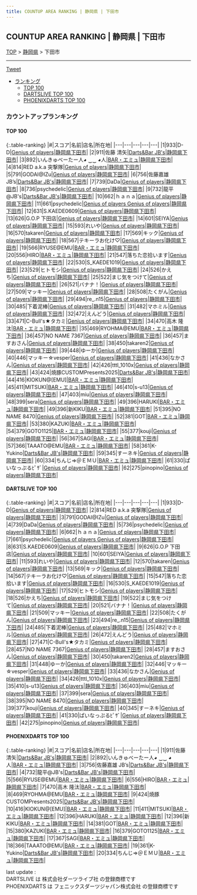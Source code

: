 ```yaml
---
title: COUNTUP AREA RANKING | 静岡県 | 下田市
---
```

## COUNTUP AREA RANKING | 静岡県 | 下田市

[TOP](/darts/rank/) > [静岡県](/darts/rank/静岡県/) > 下田市

___

<a href="https://twitter.com/share?ref_src=twsrc%5Etfw" data-text="COUNTUP AREA RANKING | 静岡県下田市" class="twitter-share-button" data-hashtags="DARTSLIVE,PHOENIXDARTS,darts,ダーツ" data-show-count="false">Tweet</a>

* [ランキング](#カウントアップランキング)
    * [TOP 100](#top-100)
    * [DARTSLIVE TOP 100](#dartslive-top-100)
    * [PHOENIXDARTS TOP 100](#phoenixdarts-top-100)

### カウントアップランキング

#### TOP 100



{:.table-ranking}
|#|スコア|名前|店名|所在地|
|---|---|---|---|---|
|1|933|<span class="rank-name-dl">D-D</span>|<a href="https://search.dartslive.com/jp/shop/e5223ba81cd76cbe0d9b047a20a7ba1e">Genius of players</a>|<a href="/darts/rank/静岡県/下田市">静岡県下田市</a>|
|2|911|<span class="rank-name-pd">佐藤 清矢</span>|<a href="https://vs.phoenixdarts.com/jp/shop/shopDetailInfo/s_10081?s_seq=10081">Darts&Bar JB's</a>|<a href="/darts/rank/静岡県/下田市">静岡県下田市</a>|
|3|892|<span class="rank-name-pd">いんきゅべーたー人◕ ‿‿ ◕人</span>|<a href="https://vs.phoenixdarts.com/jp/shop/shopDetailInfo/s_8626?s_seq=8626">BAR・エミュ</a>|<a href="/darts/rank/静岡県/下田市">静岡県下田市</a>|
|4|814|<span class="rank-name-dl">RED a.k.a 突撃隊</span>|<a href="https://search.dartslive.com/jp/shop/e5223ba81cd76cbe0d9b047a20a7ba1e">Genius of players</a>|<a href="/darts/rank/静岡県/下田市">静岡県下田市</a>|
|5|791|<span class="rank-name-dl">GODAI@IZu</span>|<a href="https://search.dartslive.com/jp/shop/e5223ba81cd76cbe0d9b047a20a7ba1e">Genius of players</a>|<a href="/darts/rank/静岡県/下田市">静岡県下田市</a>|
|6|756|<span class="rank-name-pd">佐藤嘉雄 JB’s</span>|<a href="https://vs.phoenixdarts.com/jp/shop/shopDetailInfo/s_10081?s_seq=10081">Darts&Bar JB's</a>|<a href="/darts/rank/静岡県/下田市">静岡県下田市</a>|
|7|739|<span class="rank-name-dl">DaDa</span>|<a href="https://search.dartslive.com/jp/shop/e5223ba81cd76cbe0d9b047a20a7ba1e">Genius of players</a>|<a href="/darts/rank/静岡県/下田市">静岡県下田市</a>|
|8|736|<span class="rank-name-dl">psychedelic</span>|<a href="https://search.dartslive.com/jp/shop/e5223ba81cd76cbe0d9b047a20a7ba1e">Genius of players</a>|<a href="/darts/rank/静岡県/下田市">静岡県下田市</a>|
|9|732|<span class="rank-name-pd">龍平@JB&#x27;s</span>|<a href="https://vs.phoenixdarts.com/jp/shop/shopDetailInfo/s_10081?s_seq=10081">Darts&Bar JB's</a>|<a href="/darts/rank/静岡県/下田市">静岡県下田市</a>|
|10|662|<span class="rank-name-dl">ｈａｎａ</span>|<a href="https://search.dartslive.com/jp/shop/e5223ba81cd76cbe0d9b047a20a7ba1e">Genius of players</a>|<a href="/darts/rank/静岡県/下田市">静岡県下田市</a>|
|11|661|<span class="rank-name-dl">psychedelic</span>|<a href="https://search.dartslive.com/jp/shop/e5223ba81cd76cbe0d9b047a20a7ba1e">Genius of players Genius of players</a>|<a href="/darts/rank/静岡県/下田市">静岡県下田市</a>|
|12|631|<span class="rank-name-dl">S.KAEDE0609</span>|<a href="https://search.dartslive.com/jp/shop/e5223ba81cd76cbe0d9b047a20a7ba1e">Genius of players</a>|<a href="/darts/rank/静岡県/下田市">静岡県下田市</a>|
|13|626|<span class="rank-name-dl">G.O.P 下田店</span>|<a href="https://search.dartslive.com/jp/shop/e5223ba81cd76cbe0d9b047a20a7ba1e">Genius of players</a>|<a href="/darts/rank/静岡県/下田市">静岡県下田市</a>|
|14|601|<span class="rank-name-dl">SEIYA</span>|<a href="https://search.dartslive.com/jp/shop/e5223ba81cd76cbe0d9b047a20a7ba1e">Genius of players</a>|<a href="/darts/rank/静岡県/下田市">静岡県下田市</a>|
|15|593|<span class="rank-name-dl">れいや</span>|<a href="https://search.dartslive.com/jp/shop/e5223ba81cd76cbe0d9b047a20a7ba1e">Genius of players</a>|<a href="/darts/rank/静岡県/下田市">静岡県下田市</a>|
|16|570|<span class="rank-name-dl">takaren</span>|<a href="https://search.dartslive.com/jp/shop/e5223ba81cd76cbe0d9b047a20a7ba1e">Genius of players</a>|<a href="/darts/rank/静岡県/下田市">静岡県下田市</a>|
|17|569|<span class="rank-name-dl">キック</span>|<a href="https://search.dartslive.com/jp/shop/e5223ba81cd76cbe0d9b047a20a7ba1e">Genius of players</a>|<a href="/darts/rank/静岡県/下田市">静岡県下田市</a>|
|18|567|<span class="rank-name-dl">テキーラお化け♡</span>|<a href="https://search.dartslive.com/jp/shop/e5223ba81cd76cbe0d9b047a20a7ba1e">Genius of players</a>|<a href="/darts/rank/静岡県/下田市">静岡県下田市</a>|
|19|566|<span class="rank-name-pd">RYUSE@EMU</span>|<a href="https://vs.phoenixdarts.com/jp/shop/shopDetailInfo/s_8626?s_seq=8626">BAR・エミュ</a>|<a href="/darts/rank/静岡県/下田市">静岡県下田市</a>|
|20|556|<span class="rank-name-pd">HIRO</span>|<a href="https://vs.phoenixdarts.com/jp/shop/shopDetailInfo/s_8626?s_seq=8626">BAR・エミュ</a>|<a href="/darts/rank/静岡県/下田市">静岡県下田市</a>|
|21|547|<span class="rank-name-dl">落ちた恋拾います</span>|<a href="https://search.dartslive.com/jp/shop/e5223ba81cd76cbe0d9b047a20a7ba1e">Genius of players</a>|<a href="/darts/rank/静岡県/下田市">静岡県下田市</a>|
|22|530|<span class="rank-name-dl">S_KAEDE1019</span>|<a href="https://search.dartslive.com/jp/shop/e5223ba81cd76cbe0d9b047a20a7ba1e">Genius of players</a>|<a href="/darts/rank/静岡県/下田市">静岡県下田市</a>|
|23|529|<span class="rank-name-dl">ヒトモシ</span>|<a href="https://search.dartslive.com/jp/shop/e5223ba81cd76cbe0d9b047a20a7ba1e">Genius of players</a>|<a href="/darts/rank/静岡県/下田市">静岡県下田市</a>|
|24|526|<span class="rank-name-dl">かえち</span>|<a href="https://search.dartslive.com/jp/shop/e5223ba81cd76cbe0d9b047a20a7ba1e">Genius of players</a>|<a href="/darts/rank/静岡県/下田市">静岡県下田市</a>|
|25|522|<span class="rank-name-dl">まじ気をつけて</span>|<a href="https://search.dartslive.com/jp/shop/e5223ba81cd76cbe0d9b047a20a7ba1e">Genius of players</a>|<a href="/darts/rank/静岡県/下田市">静岡県下田市</a>|
|26|521|<span class="rank-name-dl">バナナ！</span>|<a href="https://search.dartslive.com/jp/shop/e5223ba81cd76cbe0d9b047a20a7ba1e">Genius of players</a>|<a href="/darts/rank/静岡県/下田市">静岡県下田市</a>|
|27|509|<span class="rank-name-dl">マッキー</span>|<a href="https://search.dartslive.com/jp/shop/e5223ba81cd76cbe0d9b047a20a7ba1e">Genius of players</a>|<a href="/darts/rank/静岡県/下田市">静岡県下田市</a>|
|28|508|<span class="rank-name-dl">たくがん</span>|<a href="https://search.dartslive.com/jp/shop/e5223ba81cd76cbe0d9b047a20a7ba1e">Genius of players</a>|<a href="/darts/rank/静岡県/下田市">静岡県下田市</a>|
|29|494|<span class="rank-name-dl">re_.n15</span>|<a href="https://search.dartslive.com/jp/shop/e5223ba81cd76cbe0d9b047a20a7ba1e">Genius of players</a>|<a href="/darts/rank/静岡県/下田市">静岡県下田市</a>|
|30|485|<span class="rank-name-dl">下着泥棒</span>|<a href="https://search.dartslive.com/jp/shop/e5223ba81cd76cbe0d9b047a20a7ba1e">Genius of players</a>|<a href="/darts/rank/静岡県/下田市">静岡県下田市</a>|
|31|482|<span class="rank-name-dl">マホミル</span>|<a href="https://search.dartslive.com/jp/shop/e5223ba81cd76cbe0d9b047a20a7ba1e">Genius of players</a>|<a href="/darts/rank/静岡県/下田市">静岡県下田市</a>|
|32|472|<span class="rank-name-dl">えんどう</span>|<a href="https://search.dartslive.com/jp/shop/e5223ba81cd76cbe0d9b047a20a7ba1e">Genius of players</a>|<a href="/darts/rank/静岡県/下田市">静岡県下田市</a>|
|33|471|<span class="rank-name-dl">C-Bull&#x27;s★タカミ</span>|<a href="https://search.dartslive.com/jp/shop/e5223ba81cd76cbe0d9b047a20a7ba1e">Genius of players</a>|<a href="/darts/rank/静岡県/下田市">静岡県下田市</a>|
|34|470|<span class="rank-name-pd"><span class="pro-icon-pd"></span>高木 隆汰</span>|<a href="https://vs.phoenixdarts.com/jp/shop/shopDetailInfo/s_8626?s_seq=8626">BAR・エミュ</a>|<a href="/darts/rank/静岡県/下田市">静岡県下田市</a>|
|35|469|<span class="rank-name-pd">RYOHMA@EMU</span>|<a href="https://vs.phoenixdarts.com/jp/shop/shopDetailInfo/s_8626?s_seq=8626">BAR・エミュ</a>|<a href="/darts/rank/静岡県/下田市">静岡県下田市</a>|
|36|457|<span class="rank-name-dl">NO NAME 7367</span>|<a href="https://search.dartslive.com/jp/shop/e5223ba81cd76cbe0d9b047a20a7ba1e">Genius of players</a>|<a href="/darts/rank/静岡県/下田市">静岡県下田市</a>|
|36|457|<span class="rank-name-dl">ますおさん</span>|<a href="https://search.dartslive.com/jp/shop/e5223ba81cd76cbe0d9b047a20a7ba1e">Genius of players</a>|<a href="/darts/rank/静岡県/下田市">静岡県下田市</a>|
|38|450|<span class="rank-name-dl">takaren2</span>|<a href="https://search.dartslive.com/jp/shop/e5223ba81cd76cbe0d9b047a20a7ba1e">Genius of players</a>|<a href="/darts/rank/静岡県/下田市">静岡県下田市</a>|
|39|448|<span class="rank-name-dl">ゆーか</span>|<a href="https://search.dartslive.com/jp/shop/e5223ba81cd76cbe0d9b047a20a7ba1e">Genius of players</a>|<a href="/darts/rank/静岡県/下田市">静岡県下田市</a>|
|40|446|<span class="rank-name-dl">マッキー☆vesper</span>|<a href="https://search.dartslive.com/jp/shop/e5223ba81cd76cbe0d9b047a20a7ba1e">Genius of players</a>|<a href="/darts/rank/静岡県/下田市">静岡県下田市</a>|
|41|436|<span class="rank-name-dl">なかさん</span>|<a href="https://search.dartslive.com/jp/shop/e5223ba81cd76cbe0d9b047a20a7ba1e">Genius of players</a>|<a href="/darts/rank/静岡県/下田市">静岡県下田市</a>|
|42|426|<span class="rank-name-dl">tttl_1010x</span>|<a href="https://search.dartslive.com/jp/shop/e5223ba81cd76cbe0d9b047a20a7ba1e">Genius of players</a>|<a href="/darts/rank/静岡県/下田市">静岡県下田市</a>|
|43|424|<span class="rank-name-pd">焼豚CUSTOMPresents2025</span>|<a href="https://vs.phoenixdarts.com/jp/shop/shopDetailInfo/s_10081?s_seq=10081">Darts&Bar JB's</a>|<a href="/darts/rank/静岡県/下田市">静岡県下田市</a>|
|44|416|<span class="rank-name-pd">KIOKUN@[EMU]</span>|<a href="https://vs.phoenixdarts.com/jp/shop/shopDetailInfo/s_8626?s_seq=8626">BAR・エミュ</a>|<a href="/darts/rank/静岡県/下田市">静岡県下田市</a>|
|45|411|<span class="rank-name-pd">MITSUKI</span>|<a href="https://vs.phoenixdarts.com/jp/shop/shopDetailInfo/s_8626?s_seq=8626">BAR・エミュ</a>|<a href="/darts/rank/静岡県/下田市">静岡県下田市</a>|
|46|410|<span class="rank-name-dl">s-u13</span>|<a href="https://search.dartslive.com/jp/shop/e5223ba81cd76cbe0d9b047a20a7ba1e">Genius of players</a>|<a href="/darts/rank/静岡県/下田市">静岡県下田市</a>|
|47|403|<span class="rank-name-dl">miu</span>|<a href="https://search.dartslive.com/jp/shop/e5223ba81cd76cbe0d9b047a20a7ba1e">Genius of players</a>|<a href="/darts/rank/静岡県/下田市">静岡県下田市</a>|
|48|399|<span class="rank-name-dl">sera</span>|<a href="https://search.dartslive.com/jp/shop/e5223ba81cd76cbe0d9b047a20a7ba1e">Genius of players</a>|<a href="/darts/rank/静岡県/下田市">静岡県下田市</a>|
|49|396|<span class="rank-name-pd">HARUKI</span>|<a href="https://vs.phoenixdarts.com/jp/shop/shopDetailInfo/s_8626?s_seq=8626">BAR・エミュ</a>|<a href="/darts/rank/静岡県/下田市">静岡県下田市</a>|
|49|396|<span class="rank-name-pd">新KIKU</span>|<a href="https://vs.phoenixdarts.com/jp/shop/shopDetailInfo/s_8626?s_seq=8626">BAR・エミュ</a>|<a href="/darts/rank/静岡県/下田市">静岡県下田市</a>|
|51|395|<span class="rank-name-dl">NO NAME 8470</span>|<a href="https://search.dartslive.com/jp/shop/e5223ba81cd76cbe0d9b047a20a7ba1e">Genius of players</a>|<a href="/darts/rank/静岡県/下田市">静岡県下田市</a>|
|52|381|<span class="rank-name-pd">GOT</span>|<a href="https://vs.phoenixdarts.com/jp/shop/shopDetailInfo/s_8626?s_seq=8626">BAR・エミュ</a>|<a href="/darts/rank/静岡県/下田市">静岡県下田市</a>|
|53|380|<span class="rank-name-pd">KAZUKI</span>|<a href="https://vs.phoenixdarts.com/jp/shop/shopDetailInfo/s_8626?s_seq=8626">BAR・エミュ</a>|<a href="/darts/rank/静岡県/下田市">静岡県下田市</a>|
|54|379|<span class="rank-name-pd">GOTO1125</span>|<a href="https://vs.phoenixdarts.com/jp/shop/shopDetailInfo/s_8626?s_seq=8626">BAR・エミュ</a>|<a href="/darts/rank/静岡県/下田市">静岡県下田市</a>|
|55|377|<span class="rank-name-dl">kouji</span>|<a href="https://search.dartslive.com/jp/shop/e5223ba81cd76cbe0d9b047a20a7ba1e">Genius of players</a>|<a href="/darts/rank/静岡県/下田市">静岡県下田市</a>|
|56|367|<span class="rank-name-pd">SAGI</span>|<a href="https://vs.phoenixdarts.com/jp/shop/shopDetailInfo/s_8626?s_seq=8626">BAR・エミュ</a>|<a href="/darts/rank/静岡県/下田市">静岡県下田市</a>|
|57|366|<span class="rank-name-pd">TAAATO@EMU</span>|<a href="https://vs.phoenixdarts.com/jp/shop/shopDetailInfo/s_8626?s_seq=8626">BAR・エミュ</a>|<a href="/darts/rank/静岡県/下田市">静岡県下田市</a>|
|58|361|<span class="rank-name-pd">K-Yukino</span>|<a href="https://vs.phoenixdarts.com/jp/shop/shopDetailInfo/s_10081?s_seq=10081">Darts&Bar JB's</a>|<a href="/darts/rank/静岡県/下田市">静岡県下田市</a>|
|59|345|<span class="rank-name-dl">すーネキ</span>|<a href="https://search.dartslive.com/jp/shop/e5223ba81cd76cbe0d9b047a20a7ba1e">Genius of players</a>|<a href="/darts/rank/静岡県/下田市">静岡県下田市</a>|
|60|334|<span class="rank-name-pd">ちんじ⇒＠ＥＭＵ</span>|<a href="https://vs.phoenixdarts.com/jp/shop/shopDetailInfo/s_8626?s_seq=8626">BAR・エミュ</a>|<a href="/darts/rank/静岡県/下田市">静岡県下田市</a>|
|61|330|<span class="rank-name-dl">ぱいなっぷるﾋﾟｻﾞ</span>|<a href="https://search.dartslive.com/jp/shop/e5223ba81cd76cbe0d9b047a20a7ba1e">Genius of players</a>|<a href="/darts/rank/静岡県/下田市">静岡県下田市</a>|
|62|275|<span class="rank-name-dl">pinopino</span>|<a href="https://search.dartslive.com/jp/shop/e5223ba81cd76cbe0d9b047a20a7ba1e">Genius of players</a>|<a href="/darts/rank/静岡県/下田市">静岡県下田市</a>|


#### DARTSLIVE TOP 100



{:.table-ranking}
|#|スコア|名前|店名|所在地|
|---|---|---|---|---|
|1|933|<span class="rank-name-dl">D-D</span>|<a href="https://search.dartslive.com/jp/shop/e5223ba81cd76cbe0d9b047a20a7ba1e">Genius of players</a>|<a href="/darts/rank/静岡県/下田市">静岡県下田市</a>|
|2|814|<span class="rank-name-dl">RED a.k.a 突撃隊</span>|<a href="https://search.dartslive.com/jp/shop/e5223ba81cd76cbe0d9b047a20a7ba1e">Genius of players</a>|<a href="/darts/rank/静岡県/下田市">静岡県下田市</a>|
|3|791|<span class="rank-name-dl">GODAI@IZu</span>|<a href="https://search.dartslive.com/jp/shop/e5223ba81cd76cbe0d9b047a20a7ba1e">Genius of players</a>|<a href="/darts/rank/静岡県/下田市">静岡県下田市</a>|
|4|739|<span class="rank-name-dl">DaDa</span>|<a href="https://search.dartslive.com/jp/shop/e5223ba81cd76cbe0d9b047a20a7ba1e">Genius of players</a>|<a href="/darts/rank/静岡県/下田市">静岡県下田市</a>|
|5|736|<span class="rank-name-dl">psychedelic</span>|<a href="https://search.dartslive.com/jp/shop/e5223ba81cd76cbe0d9b047a20a7ba1e">Genius of players</a>|<a href="/darts/rank/静岡県/下田市">静岡県下田市</a>|
|6|662|<span class="rank-name-dl">ｈａｎａ</span>|<a href="https://search.dartslive.com/jp/shop/e5223ba81cd76cbe0d9b047a20a7ba1e">Genius of players</a>|<a href="/darts/rank/静岡県/下田市">静岡県下田市</a>|
|7|661|<span class="rank-name-dl">psychedelic</span>|<a href="https://search.dartslive.com/jp/shop/e5223ba81cd76cbe0d9b047a20a7ba1e">Genius of players Genius of players</a>|<a href="/darts/rank/静岡県/下田市">静岡県下田市</a>|
|8|631|<span class="rank-name-dl">S.KAEDE0609</span>|<a href="https://search.dartslive.com/jp/shop/e5223ba81cd76cbe0d9b047a20a7ba1e">Genius of players</a>|<a href="/darts/rank/静岡県/下田市">静岡県下田市</a>|
|9|626|<span class="rank-name-dl">G.O.P 下田店</span>|<a href="https://search.dartslive.com/jp/shop/e5223ba81cd76cbe0d9b047a20a7ba1e">Genius of players</a>|<a href="/darts/rank/静岡県/下田市">静岡県下田市</a>|
|10|601|<span class="rank-name-dl">SEIYA</span>|<a href="https://search.dartslive.com/jp/shop/e5223ba81cd76cbe0d9b047a20a7ba1e">Genius of players</a>|<a href="/darts/rank/静岡県/下田市">静岡県下田市</a>|
|11|593|<span class="rank-name-dl">れいや</span>|<a href="https://search.dartslive.com/jp/shop/e5223ba81cd76cbe0d9b047a20a7ba1e">Genius of players</a>|<a href="/darts/rank/静岡県/下田市">静岡県下田市</a>|
|12|570|<span class="rank-name-dl">takaren</span>|<a href="https://search.dartslive.com/jp/shop/e5223ba81cd76cbe0d9b047a20a7ba1e">Genius of players</a>|<a href="/darts/rank/静岡県/下田市">静岡県下田市</a>|
|13|569|<span class="rank-name-dl">キック</span>|<a href="https://search.dartslive.com/jp/shop/e5223ba81cd76cbe0d9b047a20a7ba1e">Genius of players</a>|<a href="/darts/rank/静岡県/下田市">静岡県下田市</a>|
|14|567|<span class="rank-name-dl">テキーラお化け♡</span>|<a href="https://search.dartslive.com/jp/shop/e5223ba81cd76cbe0d9b047a20a7ba1e">Genius of players</a>|<a href="/darts/rank/静岡県/下田市">静岡県下田市</a>|
|15|547|<span class="rank-name-dl">落ちた恋拾います</span>|<a href="https://search.dartslive.com/jp/shop/e5223ba81cd76cbe0d9b047a20a7ba1e">Genius of players</a>|<a href="/darts/rank/静岡県/下田市">静岡県下田市</a>|
|16|530|<span class="rank-name-dl">S_KAEDE1019</span>|<a href="https://search.dartslive.com/jp/shop/e5223ba81cd76cbe0d9b047a20a7ba1e">Genius of players</a>|<a href="/darts/rank/静岡県/下田市">静岡県下田市</a>|
|17|529|<span class="rank-name-dl">ヒトモシ</span>|<a href="https://search.dartslive.com/jp/shop/e5223ba81cd76cbe0d9b047a20a7ba1e">Genius of players</a>|<a href="/darts/rank/静岡県/下田市">静岡県下田市</a>|
|18|526|<span class="rank-name-dl">かえち</span>|<a href="https://search.dartslive.com/jp/shop/e5223ba81cd76cbe0d9b047a20a7ba1e">Genius of players</a>|<a href="/darts/rank/静岡県/下田市">静岡県下田市</a>|
|19|522|<span class="rank-name-dl">まじ気をつけて</span>|<a href="https://search.dartslive.com/jp/shop/e5223ba81cd76cbe0d9b047a20a7ba1e">Genius of players</a>|<a href="/darts/rank/静岡県/下田市">静岡県下田市</a>|
|20|521|<span class="rank-name-dl">バナナ！</span>|<a href="https://search.dartslive.com/jp/shop/e5223ba81cd76cbe0d9b047a20a7ba1e">Genius of players</a>|<a href="/darts/rank/静岡県/下田市">静岡県下田市</a>|
|21|509|<span class="rank-name-dl">マッキー</span>|<a href="https://search.dartslive.com/jp/shop/e5223ba81cd76cbe0d9b047a20a7ba1e">Genius of players</a>|<a href="/darts/rank/静岡県/下田市">静岡県下田市</a>|
|22|508|<span class="rank-name-dl">たくがん</span>|<a href="https://search.dartslive.com/jp/shop/e5223ba81cd76cbe0d9b047a20a7ba1e">Genius of players</a>|<a href="/darts/rank/静岡県/下田市">静岡県下田市</a>|
|23|494|<span class="rank-name-dl">re_.n15</span>|<a href="https://search.dartslive.com/jp/shop/e5223ba81cd76cbe0d9b047a20a7ba1e">Genius of players</a>|<a href="/darts/rank/静岡県/下田市">静岡県下田市</a>|
|24|485|<span class="rank-name-dl">下着泥棒</span>|<a href="https://search.dartslive.com/jp/shop/e5223ba81cd76cbe0d9b047a20a7ba1e">Genius of players</a>|<a href="/darts/rank/静岡県/下田市">静岡県下田市</a>|
|25|482|<span class="rank-name-dl">マホミル</span>|<a href="https://search.dartslive.com/jp/shop/e5223ba81cd76cbe0d9b047a20a7ba1e">Genius of players</a>|<a href="/darts/rank/静岡県/下田市">静岡県下田市</a>|
|26|472|<span class="rank-name-dl">えんどう</span>|<a href="https://search.dartslive.com/jp/shop/e5223ba81cd76cbe0d9b047a20a7ba1e">Genius of players</a>|<a href="/darts/rank/静岡県/下田市">静岡県下田市</a>|
|27|471|<span class="rank-name-dl">C-Bull&#x27;s★タカミ</span>|<a href="https://search.dartslive.com/jp/shop/e5223ba81cd76cbe0d9b047a20a7ba1e">Genius of players</a>|<a href="/darts/rank/静岡県/下田市">静岡県下田市</a>|
|28|457|<span class="rank-name-dl">NO NAME 7367</span>|<a href="https://search.dartslive.com/jp/shop/e5223ba81cd76cbe0d9b047a20a7ba1e">Genius of players</a>|<a href="/darts/rank/静岡県/下田市">静岡県下田市</a>|
|28|457|<span class="rank-name-dl">ますおさん</span>|<a href="https://search.dartslive.com/jp/shop/e5223ba81cd76cbe0d9b047a20a7ba1e">Genius of players</a>|<a href="/darts/rank/静岡県/下田市">静岡県下田市</a>|
|30|450|<span class="rank-name-dl">takaren2</span>|<a href="https://search.dartslive.com/jp/shop/e5223ba81cd76cbe0d9b047a20a7ba1e">Genius of players</a>|<a href="/darts/rank/静岡県/下田市">静岡県下田市</a>|
|31|448|<span class="rank-name-dl">ゆーか</span>|<a href="https://search.dartslive.com/jp/shop/e5223ba81cd76cbe0d9b047a20a7ba1e">Genius of players</a>|<a href="/darts/rank/静岡県/下田市">静岡県下田市</a>|
|32|446|<span class="rank-name-dl">マッキー☆vesper</span>|<a href="https://search.dartslive.com/jp/shop/e5223ba81cd76cbe0d9b047a20a7ba1e">Genius of players</a>|<a href="/darts/rank/静岡県/下田市">静岡県下田市</a>|
|33|436|<span class="rank-name-dl">なかさん</span>|<a href="https://search.dartslive.com/jp/shop/e5223ba81cd76cbe0d9b047a20a7ba1e">Genius of players</a>|<a href="/darts/rank/静岡県/下田市">静岡県下田市</a>|
|34|426|<span class="rank-name-dl">tttl_1010x</span>|<a href="https://search.dartslive.com/jp/shop/e5223ba81cd76cbe0d9b047a20a7ba1e">Genius of players</a>|<a href="/darts/rank/静岡県/下田市">静岡県下田市</a>|
|35|410|<span class="rank-name-dl">s-u13</span>|<a href="https://search.dartslive.com/jp/shop/e5223ba81cd76cbe0d9b047a20a7ba1e">Genius of players</a>|<a href="/darts/rank/静岡県/下田市">静岡県下田市</a>|
|36|403|<span class="rank-name-dl">miu</span>|<a href="https://search.dartslive.com/jp/shop/e5223ba81cd76cbe0d9b047a20a7ba1e">Genius of players</a>|<a href="/darts/rank/静岡県/下田市">静岡県下田市</a>|
|37|399|<span class="rank-name-dl">sera</span>|<a href="https://search.dartslive.com/jp/shop/e5223ba81cd76cbe0d9b047a20a7ba1e">Genius of players</a>|<a href="/darts/rank/静岡県/下田市">静岡県下田市</a>|
|38|395|<span class="rank-name-dl">NO NAME 8470</span>|<a href="https://search.dartslive.com/jp/shop/e5223ba81cd76cbe0d9b047a20a7ba1e">Genius of players</a>|<a href="/darts/rank/静岡県/下田市">静岡県下田市</a>|
|39|377|<span class="rank-name-dl">kouji</span>|<a href="https://search.dartslive.com/jp/shop/e5223ba81cd76cbe0d9b047a20a7ba1e">Genius of players</a>|<a href="/darts/rank/静岡県/下田市">静岡県下田市</a>|
|40|345|<span class="rank-name-dl">すーネキ</span>|<a href="https://search.dartslive.com/jp/shop/e5223ba81cd76cbe0d9b047a20a7ba1e">Genius of players</a>|<a href="/darts/rank/静岡県/下田市">静岡県下田市</a>|
|41|330|<span class="rank-name-dl">ぱいなっぷるﾋﾟｻﾞ</span>|<a href="https://search.dartslive.com/jp/shop/e5223ba81cd76cbe0d9b047a20a7ba1e">Genius of players</a>|<a href="/darts/rank/静岡県/下田市">静岡県下田市</a>|
|42|275|<span class="rank-name-dl">pinopino</span>|<a href="https://search.dartslive.com/jp/shop/e5223ba81cd76cbe0d9b047a20a7ba1e">Genius of players</a>|<a href="/darts/rank/静岡県/下田市">静岡県下田市</a>|


#### PHOENIXDARTS TOP 100



{:.table-ranking}
|#|スコア|名前|店名|所在地|
|---|---|---|---|---|
|1|911|<span class="rank-name-pd">佐藤 清矢</span>|<a href="https://vs.phoenixdarts.com/jp/shop/shopDetailInfo/s_10081?s_seq=10081">Darts&Bar JB's</a>|<a href="/darts/rank/静岡県/下田市">静岡県下田市</a>|
|2|892|<span class="rank-name-pd">いんきゅべーたー人◕ ‿‿ ◕人</span>|<a href="https://vs.phoenixdarts.com/jp/shop/shopDetailInfo/s_8626?s_seq=8626">BAR・エミュ</a>|<a href="/darts/rank/静岡県/下田市">静岡県下田市</a>|
|3|756|<span class="rank-name-pd">佐藤嘉雄 JB’s</span>|<a href="https://vs.phoenixdarts.com/jp/shop/shopDetailInfo/s_10081?s_seq=10081">Darts&Bar JB's</a>|<a href="/darts/rank/静岡県/下田市">静岡県下田市</a>|
|4|732|<span class="rank-name-pd">龍平@JB&#x27;s</span>|<a href="https://vs.phoenixdarts.com/jp/shop/shopDetailInfo/s_10081?s_seq=10081">Darts&Bar JB's</a>|<a href="/darts/rank/静岡県/下田市">静岡県下田市</a>|
|5|566|<span class="rank-name-pd">RYUSE@EMU</span>|<a href="https://vs.phoenixdarts.com/jp/shop/shopDetailInfo/s_8626?s_seq=8626">BAR・エミュ</a>|<a href="/darts/rank/静岡県/下田市">静岡県下田市</a>|
|6|556|<span class="rank-name-pd">HIRO</span>|<a href="https://vs.phoenixdarts.com/jp/shop/shopDetailInfo/s_8626?s_seq=8626">BAR・エミュ</a>|<a href="/darts/rank/静岡県/下田市">静岡県下田市</a>|
|7|470|<span class="rank-name-pd"><span class="pro-icon-pd"></span>高木 隆汰</span>|<a href="https://vs.phoenixdarts.com/jp/shop/shopDetailInfo/s_8626?s_seq=8626">BAR・エミュ</a>|<a href="/darts/rank/静岡県/下田市">静岡県下田市</a>|
|8|469|<span class="rank-name-pd">RYOHMA@EMU</span>|<a href="https://vs.phoenixdarts.com/jp/shop/shopDetailInfo/s_8626?s_seq=8626">BAR・エミュ</a>|<a href="/darts/rank/静岡県/下田市">静岡県下田市</a>|
|9|424|<span class="rank-name-pd">焼豚CUSTOMPresents2025</span>|<a href="https://vs.phoenixdarts.com/jp/shop/shopDetailInfo/s_10081?s_seq=10081">Darts&Bar JB's</a>|<a href="/darts/rank/静岡県/下田市">静岡県下田市</a>|
|10|416|<span class="rank-name-pd">KIOKUN@[EMU]</span>|<a href="https://vs.phoenixdarts.com/jp/shop/shopDetailInfo/s_8626?s_seq=8626">BAR・エミュ</a>|<a href="/darts/rank/静岡県/下田市">静岡県下田市</a>|
|11|411|<span class="rank-name-pd">MITSUKI</span>|<a href="https://vs.phoenixdarts.com/jp/shop/shopDetailInfo/s_8626?s_seq=8626">BAR・エミュ</a>|<a href="/darts/rank/静岡県/下田市">静岡県下田市</a>|
|12|396|<span class="rank-name-pd">HARUKI</span>|<a href="https://vs.phoenixdarts.com/jp/shop/shopDetailInfo/s_8626?s_seq=8626">BAR・エミュ</a>|<a href="/darts/rank/静岡県/下田市">静岡県下田市</a>|
|12|396|<span class="rank-name-pd">新KIKU</span>|<a href="https://vs.phoenixdarts.com/jp/shop/shopDetailInfo/s_8626?s_seq=8626">BAR・エミュ</a>|<a href="/darts/rank/静岡県/下田市">静岡県下田市</a>|
|14|381|<span class="rank-name-pd">GOT</span>|<a href="https://vs.phoenixdarts.com/jp/shop/shopDetailInfo/s_8626?s_seq=8626">BAR・エミュ</a>|<a href="/darts/rank/静岡県/下田市">静岡県下田市</a>|
|15|380|<span class="rank-name-pd">KAZUKI</span>|<a href="https://vs.phoenixdarts.com/jp/shop/shopDetailInfo/s_8626?s_seq=8626">BAR・エミュ</a>|<a href="/darts/rank/静岡県/下田市">静岡県下田市</a>|
|16|379|<span class="rank-name-pd">GOTO1125</span>|<a href="https://vs.phoenixdarts.com/jp/shop/shopDetailInfo/s_8626?s_seq=8626">BAR・エミュ</a>|<a href="/darts/rank/静岡県/下田市">静岡県下田市</a>|
|17|367|<span class="rank-name-pd">SAGI</span>|<a href="https://vs.phoenixdarts.com/jp/shop/shopDetailInfo/s_8626?s_seq=8626">BAR・エミュ</a>|<a href="/darts/rank/静岡県/下田市">静岡県下田市</a>|
|18|366|<span class="rank-name-pd">TAAATO@EMU</span>|<a href="https://vs.phoenixdarts.com/jp/shop/shopDetailInfo/s_8626?s_seq=8626">BAR・エミュ</a>|<a href="/darts/rank/静岡県/下田市">静岡県下田市</a>|
|19|361|<span class="rank-name-pd">K-Yukino</span>|<a href="https://vs.phoenixdarts.com/jp/shop/shopDetailInfo/s_10081?s_seq=10081">Darts&Bar JB's</a>|<a href="/darts/rank/静岡県/下田市">静岡県下田市</a>|
|20|334|<span class="rank-name-pd">ちんじ⇒＠ＥＭＵ</span>|<a href="https://vs.phoenixdarts.com/jp/shop/shopDetailInfo/s_8626?s_seq=8626">BAR・エミュ</a>|<a href="/darts/rank/静岡県/下田市">静岡県下田市</a>|


<div class="footer border-top border-gray-light mt-5 pt-3 text-right text-gray">
    last update : <span style="font-weight: italic" id="foot_last_modified"></span><br />
    DARTSLIVE は 株式会社ダーツライブ社 の登録商標です<br />
    PHOENIXDARTS は フェニックスダーツジャパン株式会社 の登録商標です<br />
</div>

<script src="https://cdnjs.cloudflare.com/ajax/libs/jquery.tablesorter/2.31.3/js/jquery.tablesorter.min.js" integrity="sha512-qzgd5cYSZcosqpzpn7zF2ZId8f/8CHmFKZ8j7mU4OUXTNRd5g+ZHBPsgKEwoqxCtdQvExE5LprwwPAgoicguNg==" crossorigin="anonymous" referrerpolicy="no-referrer"></script>
<link rel="stylesheet" href="https://cdnjs.cloudflare.com/ajax/libs/jquery.tablesorter/2.31.3/css/theme.default.min.css" integrity="sha512-wghhOJkjQX0Lh3NSWvNKeZ0ZpNn+SPVXX1Qyc9OCaogADktxrBiBdKGDoqVUOyhStvMBmJQ8ZdMHiR3wuEq8+w==" crossorigin="anonymous" referrerpolicy="no-referrer" />
<script>
$(function() {
    $(".table-ranking").tablesorter({sortList:[[0, 0]]});
    $("#foot_last_modified").text(formatDate(new Date(document.lastModified), 'yyyy-MM-dd HH:mm:ss'));
});
</script>

<script async src="https://platform.twitter.com/widgets.js" charset="utf-8"></script>